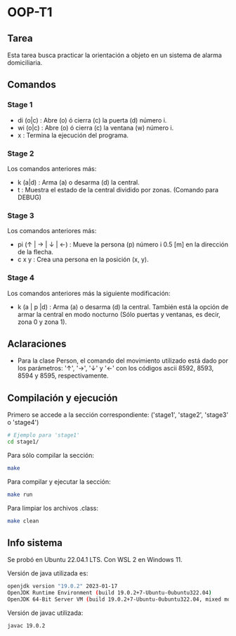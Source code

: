 # OOP-T1
## Tarea
Esta tarea busca practicar la orientación a objeto en un sistema de alarma domiciliaria.

## Comandos
### Stage 1
- di (o|c) : Abre (o) ó cierra (c) la puerta (d) número i.
- wi (o|c) : Abre (o) ó cierra (c) la ventana (w) número i.
- x        : Termina la ejecución del programa.

### Stage 2
Los comandos anteriores más:
- k (a|d) : Arma (a) o desarma (d) la central.
- t       : Muestra el estado de la central dividido por zonas. (Comando para DEBUG)

### Stage 3
Los comandos anteriores más:
- pi (↑ | → | ↓ | ←) : Mueve la persona (p) número i 0.5 [m] en la dirección de la flecha.
- c x y : Crea una persona en la posición (x, y).

### Stage 4
Los comandos anteriores más la siguiente modificación:
- k (a | p |d) : Arma (a) o desarma (d) la central. También está la opción de armar la central en modo nocturno (Sólo puertas y ventanas, es decir, zona 0 y zona 1).


## Aclaraciones
- Para la clase Person, el comando del movimiento utilizado está dado por los parámetros: '↑', '→', '↓' y '←' con los códigos ascii 8592, 8593, 8594 y 8595, respectivamente.

## Compilación y ejecución
Primero se accede a la sección correspondiente: ('stage1', 'stage2', 'stage3' o 'stage4')
```sh
# Ejemplo para 'stage1'
cd stage1/ 
```
Para sólo compilar la sección:
```sh
make
```
Para compilar y ejecutar la sección:
```sh
make run
```
Para limpiar los archivos .class:
```sh
make clean
```

## Info sistema
Se probó en Ubuntu 22.04.1 LTS. Con WSL 2 en Windows 11.

Versión de java utilizada es: 
```sh
openjdk version "19.0.2" 2023-01-17
OpenJDK Runtime Environment (build 19.0.2+7-Ubuntu-0ubuntu322.04)
OpenJDK 64-Bit Server VM (build 19.0.2+7-Ubuntu-0ubuntu322.04, mixed mode, sharing)
```
Versión de javac utilizada:
```sh
javac 19.0.2
```